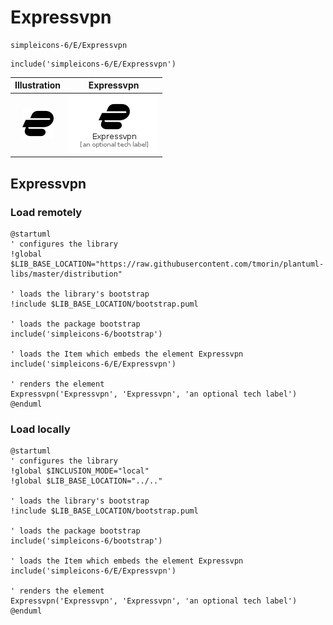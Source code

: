 # Expressvpn


```text
simpleicons-6/E/Expressvpn
```

```text
include('simpleicons-6/E/Expressvpn')
```



| Illustration | Expressvpn |
| :---: | :---: |
| ![illustration for Illustration](../../simpleicons-6/E/Expressvpn.png) | ![illustration for Expressvpn](../../simpleicons-6/E/Expressvpn.Local.png) |




## Expressvpn

### Load remotely
```plantuml
@startuml
' configures the library
!global $LIB_BASE_LOCATION="https://raw.githubusercontent.com/tmorin/plantuml-libs/master/distribution"

' loads the library's bootstrap
!include $LIB_BASE_LOCATION/bootstrap.puml

' loads the package bootstrap
include('simpleicons-6/bootstrap')

' loads the Item which embeds the element Expressvpn
include('simpleicons-6/E/Expressvpn')

' renders the element
Expressvpn('Expressvpn', 'Expressvpn', 'an optional tech label')
@enduml
```

### Load locally
```plantuml
@startuml
' configures the library
!global $INCLUSION_MODE="local"
!global $LIB_BASE_LOCATION="../.."

' loads the library's bootstrap
!include $LIB_BASE_LOCATION/bootstrap.puml

' loads the package bootstrap
include('simpleicons-6/bootstrap')

' loads the Item which embeds the element Expressvpn
include('simpleicons-6/E/Expressvpn')

' renders the element
Expressvpn('Expressvpn', 'Expressvpn', 'an optional tech label')
@enduml
```

